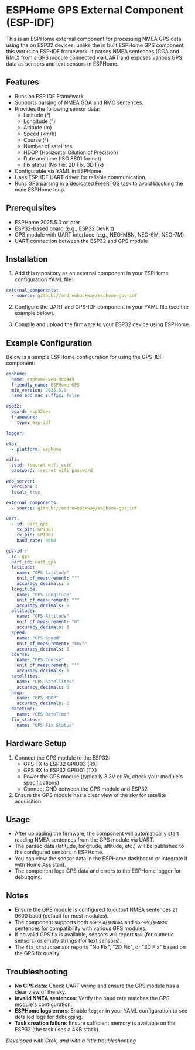 # ESPHome GPS External Component (ESP-IDF)

This is an ESPHome external component for processing NMEA GPS data using the on ESP32 devices, unlike the in built ESPHome GPS component, this works on ESP-IDF framework.  It parses NMEA sentences (GGA and RMC) from a GPS module connected via UART and exposes various GPS data as sensors and text sensors in ESPHome.

## Features

- Runs on ESP IDF Framework 
- Supports parsing of NMEA GGA and RMC sentences.
- Provides the following sensor data:
  - Latitude (°)
  - Longitude (°)
  - Altitude (m)
  - Speed (km/h)
  - Course (°)
  - Number of satellites
  - HDOP (Horizontal Dilution of Precision)
  - Date and time (ISO 8601 format)
  - Fix status (No Fix, 2D Fix, 3D Fix)
- Configurable via YAML in ESPHome.
- Uses ESP-IDF UART driver for reliable communication.
- Runs GPS parsing in a dedicated FreeRTOS task to avoid blocking the main ESPHome loop.

## Prerequisites

- ESPHome 2025.5.0 or later
- ESP32-based board (e.g., ESP32 DevKit)
- GPS module with UART interface (e.g., NEO-M8N, NEO-6M, NEO-7M)
- UART connection between the ESP32 and GPS module

## Installation

1. Add this repository as an external component in your ESPHome configuration YAML file:

```yaml
external_components:
  - source: github://andrewbackway/esphome-gps-idf
```

2. Configure the UART and GPS-IDF component in your YAML file (see the example below).

3. Compile and upload the firmware to your ESP32 device using ESPHome.

## Example Configuration

Below is a sample ESPHome configuration for using the GPS-IDF component:

```yaml
esphome:
  name: esphome-web-9dd449
  friendly_name: ESPHome GPS
  min_version: 2025.5.0
  name_add_mac_suffix: false

esp32:
  board: esp32dev
  framework:
    type: esp-idf

logger:

ota:
  - platform: esphome

wifi:
  ssid: !secret wifi_ssid
  password: !secret wifi_password

web_server:
  version: 3
  local: true

external_components:
  - source: github://andrewbackway/esphome-gps_idf

uart:
  - id: uart_gps
    tx_pin: GPIO01
    rx_pin: GPIO03
    baud_rate: 9600

gps-idf:
  id: gps
  uart_id: uart_gps
  latitude:
    name: "GPS Latitude"
    unit_of_measurement: "°"
    accuracy_decimals: 6
  longitude:
    name: "GPS Longitude"
    unit_of_measurement: "°"
    accuracy_decimals: 6
  altitude:
    name: "GPS Altitude"
    unit_of_measurement: "m"
    accuracy_decimals: 1
  speed:
    name: "GPS Speed"
    unit_of_measurement: "km/h"
    accuracy_decimals: 1
  course:
    name: "GPS Course"
    unit_of_measurement: "°"
    accuracy_decimals: 1
  satellites:
    name: "GPS Satellites"
    accuracy_decimals: 0
  hdop:
    name: "GPS HDOP"
    accuracy_decimals: 2
  datetime:
    name: "GPS DateTime"
  fix_status:
    name: "GPS Fix Status"
```

## Hardware Setup

1. Connect the GPS module to the ESP32:
   - GPS TX to ESP32 GPIO03 (RX)
   - GPS RX to ESP32 GPIO01 (TX)
   - Power the GPS module (typically 3.3V or 5V, check your module's specifications)
   - Connect GND between the GPS module and ESP32
2. Ensure the GPS module has a clear view of the sky for satellite acquisition.

## Usage

- After uploading the firmware, the component will automatically start reading NMEA sentences from the GPS module via UART.
- The parsed data (latitude, longitude, altitude, etc.) will be published to the configured sensors in ESPHome.
- You can view the sensor data in the ESPHome dashboard or integrate it with Home Assistant.
- The component logs GPS data and errors to the ESPHome logger for debugging.

## Notes

- Ensure the GPS module is configured to output NMEA sentences at 9600 baud (default for most modules).
- The component supports both `$GPGGA`/`$GNGGA` and `$GPRMC`/`$GNRMC` sentences for compatibility with various GPS modules.
- If no valid GPS fix is available, sensors will report `NaN` (for numeric sensors) or empty strings (for text sensors).
- The `fix_status` sensor reports "No Fix", "2D Fix", or "3D Fix" based on the GPS fix quality.

## Troubleshooting

- **No GPS data**: Check UART wiring and ensure the GPS module has a clear view of the sky.
- **Invalid NMEA sentences**: Verify the baud rate matches the GPS module's configuration.
- **ESPHome logs errors**: Enable `logger` in your YAML configuration to see detailed logs for debugging.
- **Task creation failure**: Ensure sufficient memory is available on the ESP32 (the task uses a 4KB stack).

*Developed with Grok, and with a little troubleshooting*
